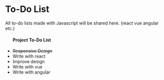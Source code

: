 # To-Do List
All to-do lists made with Javascript will be shared here. (react vue angular etc.)

<ul>
  <h4>Project To-Do List</h4>
  <li><s>Responsive Design</s></li>
<li>Write with react</li>
<li>Improve design</li>
<li>Write with vue</li>
<li>Write with angular</li>
</ul>
